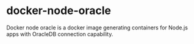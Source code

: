 # docker-node-oracle

Docker node oracle is a docker image generating containers for Node.js apps with OracleDB connection capability.
